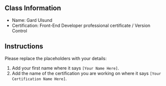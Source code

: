## Class Information
- Name: Gard Ulsund 
- Certification: Front-End Developer professional certificate / Version Control 

## Instructions
Please replace the placeholders with your details:
1. Add your first name where it says `[Your Name Here]`.  
2. Add the name of the certification you are working on where it says `[Your Certification Name Here]`.  
